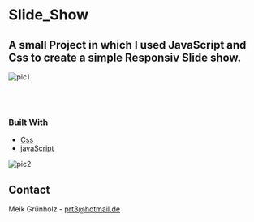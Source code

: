 # Slide_Show

## A small Project in which I used JavaScript and Css to create a simple Responsiv Slide show.

![pic1](https://user-images.githubusercontent.com/57542570/154819606-91019c7c-09c6-4863-b511-c67947996ae5.png)



<br><br>


### Built With


* [Css](https://wiki.selfhtml.org/wiki/CSS)
* [javaScript](https://developer.mozilla.org/de/docs/Web/JavaScript/)

![pic2](https://user-images.githubusercontent.com/57542570/154819610-132b75a5-0363-4929-92a0-301086cff4d8.png)



<!-- CONTACT -->
## Contact

Meik Grünholz -  prt3@hotmail.de
